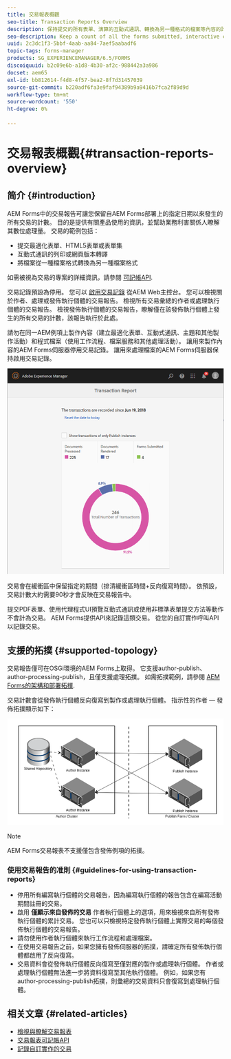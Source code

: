 ```yaml
---
title: 交易報表概觀
seo-title: Transaction Reports Overview
description: 保持提交的所有表單、演算的互動式通訊、轉換為另一種格式的檔案等內容的計數
seo-description: Keep a count of all the forms submitted, interactive communication rendered, Documents converted to one format to another, and more
uuid: 2c3dc1f3-5bbf-4aab-aa84-7aef5aabadf6
topic-tags: forms-manager
products: SG_EXPERIENCEMANAGER/6.5/FORMS
discoiquuid: b2c09e6b-a1d8-4b30-af2c-988442a3a986
docset: aem65
exl-id: bb812614-f4d8-4f57-bea2-8f7d31457039
source-git-commit: b220adf6fa3e9faf94389b9a9416b7fca2f89d9d
workflow-type: tm+mt
source-wordcount: '550'
ht-degree: 0%

---
```


# 交易報表概觀{#transaction-reports-overview}

## 简介 {#introduction}

AEM Forms中的交易報告可讓您保留自AEM Forms部署上的指定日期以來發生的所有交易的計數。 目的是提供有關產品使用的資訊，並幫助業務利害關係人瞭解其數位處理量。 交易的範例包括：

* 提交最適化表單、HTML5表單或表單集
* 互動式通訊的列印或網頁版本轉譯
* 將檔案從一種檔案格式轉換為另一種檔案格式

如需被視為交易的專案的詳細資訊，請參閱 [可記帳API](../../forms/using/transaction-reports-billable-apis.md).

交易記錄預設為停用。 您可以 [啟用交易記錄](../../forms/using/viewing-and-understanding-transaction-reports.md#setting-up-transaction-reports) 從AEM Web主控台。 您可以檢視關於作者、處理或發佈執行個體的交易報告。 檢視所有交易彙總的作者或處理執行個體的交易報告。 檢視發佈執行個體的交易報告，瞭解僅在該發佈執行個體上發生的所有交易的計數，該報告執行於此處。

請勿在同一AEM例項上製作內容（建立最適化表單、互動式通訊、主題和其他製作活動）和程式檔案（使用工作流程、檔案服務和其他處理活動）。 讓用來製作內容的AEM Forms伺服器停用交易記錄。 讓用來處理檔案的AEM Forms伺服器保持啟用交易記錄。

![sample-transaction-report-author-1](assets/sample-transaction-report-author-1.png)

交易會在緩衝區中保留指定的期間（排清緩衝區時間+反向復寫時間）。 依預設，交易計數大約需要90秒才會反映在交易報告中。

提交PDF表單、使用代理程式UI預覽互動式通訊或使用非標準表單提交方法等動作不會計為交易。 AEM Forms提供API來記錄這類交易。 從您的自訂實作呼叫API以記錄交易。

## 支援的拓撲 {#supported-topology}

交易報告僅可在OSGi環境的AEM Forms上取得。 它支援author-publish、author-processing-publish，且僅支援處理拓撲。 如需拓撲範例，請參閱 [AEM Forms的架構和部署拓撲](../../forms/using/transaction-reports-overview.md).

交易計數會從發佈執行個體反向復寫到製作或處理執行個體。 指示性的作者 — 發佈拓撲顯示如下：

![simple-author-publish-topology](assets/simple-author-publish-topology.png)

>[!NOTE]
>
>AEM Forms交易報表不支援僅包含發佈例項的拓撲。

### 使用交易報告的准則 {#guidelines-for-using-transaction-reports}

* 停用所有編寫執行個體的交易報告，因為編寫執行個體的報告包含在編寫活動期間註冊的交易。
* 啟用 **僅顯示來自發佈的交易** 作者執行個體上的選項，用來檢視來自所有發佈執行個體的累計交易。 您也可以只檢視特定發佈執行個體上實際交易的每個發佈執行個體的交易報告。
* 請勿使用作者執行個體來執行工作流程和處理檔案。
* 在使用交易報告之前，如果您擁有發佈伺服器的拓撲，請確定所有發佈執行個體都啟用了反向復寫。
* 交易資料會從發佈執行個體反向復寫至僅對應的製作或處理執行個體。 作者或處理執行個體無法進一步將資料復寫至其他執行個體。 例如，如果您有author-processing-publish拓撲，則彙總的交易資料只會復寫到處理執行個體。

## 相关文章 {#related-articles}

* [檢視與瞭解交易報表](../../forms/using/viewing-and-understanding-transaction-reports.md)
* [交易報表可記帳API](../../forms/using/transaction-reports-billable-apis.md)
* [記錄自訂實作的交易](/help/forms/using/record-transaction-custom-implementation.md)
